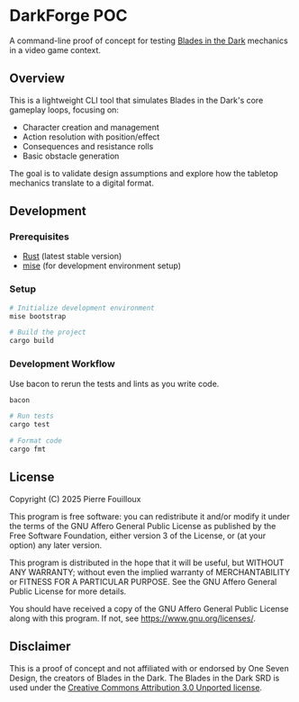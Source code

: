 # DarkForge POC

A command-line proof of concept for testing [Blades in the Dark](https://bladesinthedark.com/) mechanics in a video game context.

## Overview

This is a lightweight CLI tool that simulates Blades in the Dark's core gameplay loops, focusing on:

- Character creation and management
- Action resolution with position/effect
- Consequences and resistance rolls
- Basic obstacle generation

The goal is to validate design assumptions and explore how the tabletop mechanics translate to a digital format.

## Development

### Prerequisites

- [Rust](https://www.rust-lang.org/) (latest stable version)
- [mise](https://mise.jdx.dev/) (for development environment setup)

### Setup

```bash
# Initialize development environment
mise bootstrap

# Build the project
cargo build
```

### Development Workflow

Use bacon to rerun the tests and lints as you write code.

```bash
bacon
```

```bash
# Run tests
cargo test

# Format code
cargo fmt
```

## License

Copyright (C) 2025 Pierre Fouilloux

This program is free software: you can redistribute it and/or modify
it under the terms of the GNU Affero General Public License as published by
the Free Software Foundation, either version 3 of the License, or
(at your option) any later version.

This program is distributed in the hope that it will be useful,
but WITHOUT ANY WARRANTY; without even the implied warranty of
MERCHANTABILITY or FITNESS FOR A PARTICULAR PURPOSE.  See the
GNU Affero General Public License for more details.

You should have received a copy of the GNU Affero General Public License
along with this program.  If not, see <https://www.gnu.org/licenses/>.

## Disclaimer

This is a proof of concept and not affiliated with or endorsed by One Seven Design, the creators of Blades in the Dark. The Blades in the Dark SRD is used under the [Creative Commons Attribution 3.0 Unported license](http://creativecommons.org/licenses/by/3.0/).
